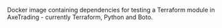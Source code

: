 Docker image containing dependencies for testing a Terraform module in AxeTrading - currently Terraform,
Python and Boto.
